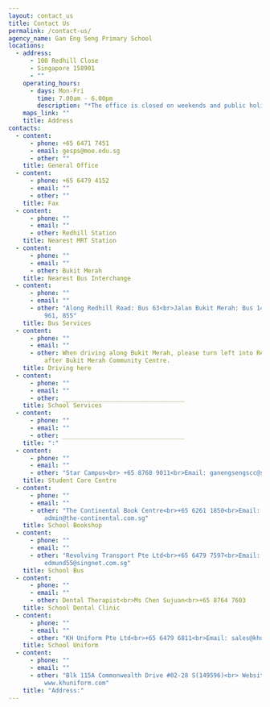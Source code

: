 ```yaml
---
layout: contact_us
title: Contact Us
permalink: /contact-us/
agency_name: Gan Eng Seng Primary School
locations:
  - address:
      - 100 Redhill Close
      - Singapore 158901
      - ""
    operating_hours:
      - days: Mon-Fri
        time: 7.00am - 6.00pm
        description: "*The office is closed on weekends and public holidays."
    maps_link: ""
    title: Address
contacts:
  - content:
      - phone: +65 6471 7451
      - email: gesps@moe.edu.sg
      - other: ""
    title: General Office
  - content:
      - phone: +65 6479 4152
      - email: ""
      - other: ""
    title: Fax
  - content:
      - phone: ""
      - email: ""
      - other: Redhill Station
    title: Nearest MRT Station
  - content:
      - phone: ""
      - email: ""
      - other: Bukit Merah
    title: Nearest Bus Interchange
  - content:
      - phone: ""
      - email: ""
      - other: "Along Redhill Road: Bus 63<br>Jalan Bukit Merah: Bus 14, 147, 196, 197,
          961, 855"
    title: Bus Services
  - content:
      - phone: ""
      - email: ""
      - other: When driving along Bukit Merah, please turn left into Redhill Close just
          after Bukit Merah Community Centre.
    title: Driving here
  - content:
      - phone: ""
      - email: ""
      - other: __________________________________
    title: School Services
  - content:
      - phone: ""
      - email: ""
      - other: __________________________________
    title: ":"
  - content:
      - phone: ""
      - email: ""
      - other: "Star Campus<br> +65 8768 9011<br>Email: ganengsengscc@starcampus.org"
    title: Student Care Centre
  - content:
      - phone: ""
      - email: ""
      - other: "The Continental Book Centre<br>+65 6261 1850<br>Email:
          admin@the-continental.com.sg"
    title: School Bookshop
  - content:
      - phone: ""
      - email: ""
      - other: "Revolving Transport Pte Ltd<br>+65 6479 7597<br>Email:
          edmund55@singnet.com.sg"
    title: School Bus
  - content:
      - phone: ""
      - email: ""
      - other: Dental Therapist<br>Ms Chen Sujuan<br>+65 8764 7603
    title: School Dental Clinic
  - content:
      - phone: ""
      - email: ""
      - other: "KH Uniform Pte Ltd<br>+65 6479 6811<br>Email: sales@khuniform.com"
    title: School Uniform
  - content:
      - phone: ""
      - email: ""
      - other: "Blk 115A Commonwealth Drive #02-28 S(149596)<br> Website:
          www.khuniform.com"
    title: "Address:"
---
```

